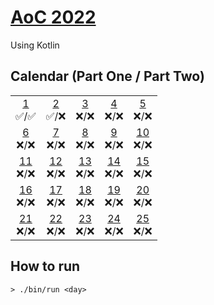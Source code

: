 # [AoC 2022](https://adventofcode.com/2022)

Using Kotlin

## Calendar (Part One / Part Two)

 |  |  |  |  |  |  
:-: | :-: | :-: | :-: | :-: |
[1](src/main/kotlin/se/augustocesar/day01)<br>✅/✅ | [2](src/main/kotlin/se/augustocesar/day02)<br>✅/❌ | [3](src/main/kotlin/se/augustocesar/day03)<br>❌/❌  | [4](src/main/kotlin/se/augustocesar/day04)<br>❌/❌  | [5](src/main/kotlin/se/augustocesar/day05)<br>❌/❌  
[6](src/main/kotlin/se/augustocesar/day06)<br>❌/❌ | [7](src/main/kotlin/se/augustocesar/day07)<br>❌/❌ | [8](src/main/kotlin/se/augustocesar/day08)<br>❌/❌  | [9](src/main/kotlin/se/augustocesar/day09)<br>❌/❌  | [10](src/main/kotlin/se/augustocesar/day10)<br>❌/❌  
[11](src/main/kotlin/se/augustocesar/day11)<br>❌/❌ | [12](src/main/kotlin/se/augustocesar/day12)<br>❌/❌ | [13](src/main/kotlin/se/augustocesar/day13)<br>❌/❌  | [14](src/main/kotlin/se/augustocesar/day14)<br>❌/❌  | [15](src/main/kotlin/se/augustocesar/day15)<br>❌/❌  
[16](src/main/kotlin/se/augustocesar/day16)<br>❌/❌ | [17](src/main/kotlin/se/augustocesar/day17)<br>❌/❌ | [18](src/main/kotlin/se/augustocesar/day18)<br>❌/❌  | [19](src/main/kotlin/se/augustocesar/day19)<br>❌/❌  | [20](src/main/kotlin/se/augustocesar/day20)<br>❌/❌  
[21](src/main/kotlin/se/augustocesar/day21)<br>❌/❌ | [22](src/main/kotlin/se/augustocesar/day22)<br>❌/❌ | [23](src/main/kotlin/se/augustocesar/day23)<br>❌/❌  | [24](src/main/kotlin/se/augustocesar/day24)<br>❌/❌  | [25](src/main/kotlin/se/augustocesar/day25)<br>❌/❌  

## How to run
```
> ./bin/run <day>
```

